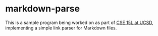 # markdown-parse

This is a sample program being worked on as part of [CSE 15L at UCSD](https://ucsd-cse15l-w22.github.io), implementing a simple link parser for Markdown files.
